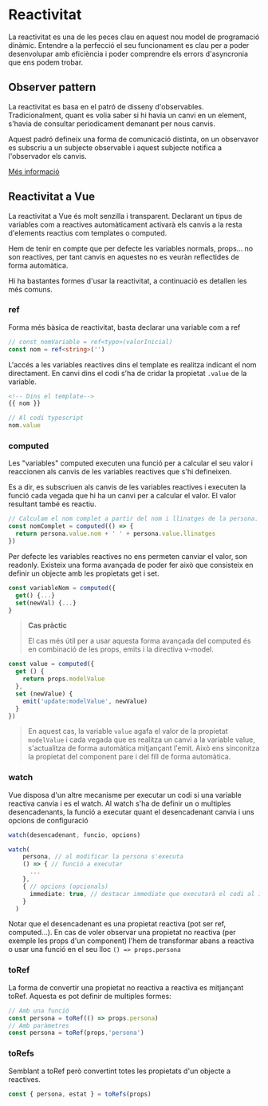 # Reactivitat

La reactivitat es una de les peces clau en aquest nou model de programació dinàmic. Entendre a la perfecció el seu funcionament es clau per a poder desenvolupar amb eficiència i poder comprendre els errors d'asyncronia que ens podem trobar.

## Observer pattern

La reactivitat es basa en el patró de disseny d'observables. Tradicionalment, quant es volia saber si hi havia un canvi en un element, s'havia de consultar periodicament demanant per nous canvis.

Aquest padró defineix una forma de comunicació distinta, on un observavor es subscriu a un subjecte observable i aquest subjecte notifica a l'observador els canvis.

[Més informació](https://en.wikipedia.org/wiki/Observer_pattern)

## Reactivitat a Vue

La reactivitat a Vue és molt senzilla i transparent. Declarant un tipus de variables com a reactives automàticament activarà els canvis a la resta d'elements reactius com templates o computed.

Hem de tenir en compte que per defecte les variables normals, props... no son reactives, per tant canvis en aquestes no es veuràn reflectides de forma automàtica.

Hi ha bastantes formes d'usar la reactivitat, a continuació es detallen les més comuns.

### ref

Forma més bàsica de reactivitat, basta declarar una variable com a ref

```typescript
// const nomVariable = ref<typo>(valorInicial)
const nom = ref<string>('')
```

L'accés a les variables reactives dins el template es realitza indicant el nom directament. En canvi dins el codi s'ha de cridar la propietat `.value` de la variable.

```html
<!-- Dins el template-->
{{ nom }}
```

```typescript
// Al codi typescript
nom.value
```

### computed

Les "variables" computed executen una funció per a calcular el seu valor i reaccionen als canvis de les variables reactives que s'hi defineixen.

Es a dir, es subscriuen als canvis de les variables reactives i executen la funció cada vegada que hi ha un canvi per a calcular el valor. El valor resultant també es reactiu.

```typescript
// Calculam el nom complet a partir del nom i llinatges de la persona. Notar que persona és tipus ref
const nomComplet = computed(() => {
  return persona.value.nom + ' ' + persona.value.llinatges
})
```

Per defecte les variables reactives no ens permeten canviar el valor, son readonly. Existeix una forma avançada de poder fer això que consisteix en definir un objecte amb les propietats get i set.
```typescript
const variableNom = computed({
  get() {...}
  set(newVal) {...}
}
```

> **Cas pràctic**
> 
> El cas més útil per a usar aquesta forma avançada del computed és en combinació de les props, emits i la directiva v-model.

```typescript
const value = computed({
  get () {
    return props.modelValue
  },
  set (newValue) {
    emit('update:modelValue', newValue)
  }
})
```

> En aquest cas, la variable `value` agafa el valor de la propietat `modelValue` i cada vegada que es realitza un canvi a la variable value, s'actualitza de forma automàtica mitjançant l'emit. Això ens sinconitza la propietat del component pare i del fill de forma automàtica.

### watch

Vue disposa d'un altre mecanisme per executar un codi si una variable reactiva canvia i es el watch. Al watch s'ha de definir un o multiples desencadenants, la funció a executar quant el desencadenant canvia i uns opcions de configuració

```typescript
watch(desencadenant, funcio, opcions)

watch(
    persona, // al modificar la persona s'executa
    () => { // funció a executar
      ...
    },
    { // opcions (opcionals)
      immediate: true, // destacar immediate que executarà el codi al inici encara que no hagi canviat
    }
  )
```
Notar que el desencadenant es una propietat reactiva (pot ser ref, computed...). En cas de voler observar una propietat no reactiva (per exemple les props d'un component) l'hem de transformar abans a reactiva o usar una funció en el seu lloc `() => props.persona`

### toRef

La forma de convertir una propietat no reactiva a reactiva es mitjançant toRef. Aquesta es pot definir de multiples formes:
```typescript
// Amb una funció
const persona = toRef(() => props.persona)
// Amb paràmetres
const persona = toRef(props,'persona')
```

### toRefs

Semblant a toRef però convertint totes les propietats d'un objecte a reactives.

```typescript
const { persona, estat } = toRefs(props)
```
